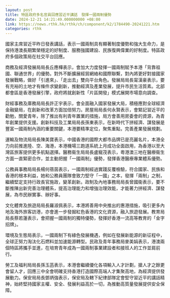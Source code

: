 ```yaml
---
layout: post
title: 特區政府多名官員回應習近平講話　發揮一國兩制優勢
date: 2024-12-21 14:21:49.000000000 +08:00
link: https://news.rthk.hk/rthk/ch/component/k2/1784490-20241221.htm
categories: rthk
---
```


國家主席習近平昨日發表講話，表示一國兩制具有顯著制度優勢和強大生命力，是保持港澳長期繁榮穩定的好制度、服務強國建設、民族復興偉業的好制度。特區政府多個政策局在社交平台回應。

商務及經濟發展局局長丘應樺表示，會加大力度發揮一國兩制賦予本港「背靠祖國、聯通世界」的優勢。對外不斷擴展經貿網絡和國際聯繫，對內將更好對接國家發展戰略，做好「引進來」、「走出去」雙向平台角色。發展局局長甯漢豪表示，要有充裕的土地才有條件求變創新，推動經濟及產業發展，提升市民生活質素。北部都會區是香港發展引擎，政府將就創新性「片區開發」模式展開市場意向調查。

財經事務及庫務局局長許正宇表示，會全面融入國家發展大局，積極應對全球經濟金融變局，在創新和改革方面加倍努力。房屋局局長何永賢表示，會緊記習近平的勸勉，關愛青年，除了推出有利青年置業的措施，局方會善用房委會的資源，為青年創業提供支援。創新科技及工業局局長孫東表示，在新時代下拼經濟、謀發展是豐富一國兩制內涵的重要關鍵，本港要精準定位，聚焦重點，完善產業發展規劃。

運輸及物流局局長陳美寶表示，中國香港的國際大都市品牌已是亮麗名片，本港全力向前推進陸、空、海港，本港機場三跑道系統上月成功全面啟用，為香港以至大灣區旅客提供更多航點選擇。醫務衞生局局長盧寵茂表示，粵港澳三地在醫療衞生方面一直緊密合作，並主動把握「一國兩制」優勢，發揮香港醫療專業體系優勢。

公務員事務局局長楊何蓓茵表示，一國兩制經過實踐反覆檢驗，符合國家、民族和香港的根本利益，她和公務員團隊會致力堅守「一國」之本，發揮「兩制」之制，繼續堅定支持行政長官施政，變革創新。政制及內地事務局局長曾國衞表示，要不斷推陳出新完善治理體系，提高治理能力和增強治理效能，才能著力拼經濟、謀發展，為市民辦實事、辦好事。

文化體育及旅遊局局長羅淑佩表示，本港將善用中央推出的惠港措施，吸引更多內地及海外旅客訪港，亦會進一步發掘紅色香港的文化資源，融入旅遊發展。教育局局長蔡若蓮表示，會把握一國兩制的獨特優勢，發揮好香港一流高等教育的「金字招牌」。

環境及生態局表示，一國兩制下有綠色發展機遇，例如在發展新能源的新征程中，全球正努力淘汰化石燃料並加速能源轉型。民政及青年事務局麥美娟表示，港澳兩個特區將攜手並進，在培育青年成為一國兩制事業建設者和接班人的工作並肩前行。

勞工及福利局局長孫玉菡表示，本港會繼續優化各項輸入人才計劃，搶人才之餘更會留人才，回應三中全會明確支持香港打造國際高端人才集聚高地，為經濟提供發展動力。保安局局長鄧炳強表示，保安局及轄下紀律部隊定會堅守習近平的講話精神，始終堅持國家主權、安全、發展利益高於一切，為推動高質量發展提供安全保障。

